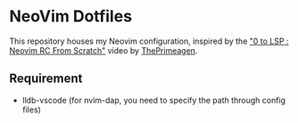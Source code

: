 # NeoVim Dotfiles

This repository houses my Neovim configuration, inspired by the
["0 to LSP : Neovim RC From Scratch"](https://www.youtube.com/watch?v=w7i4amO_zaE)
video by [ThePrimeagen](https://github.com/ThePrimeagen).

## Requirement

- lldb-vscode (for nvim-dap, you need to specify the path through config files)

